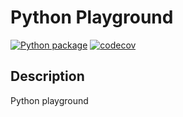 # Python Playground

[![Python package](https://github.com/linhai-fn/python_playground/actions/workflows/python-package.yml/badge.svg)](https://github.com/linhai-fn/python_playground/actions/workflows/python-package.yml)
[![codecov](https://codecov.io/github/linhai-fn/python_playground/graph/badge.svg?token=MU9U78IOLJ)](https://codecov.io/github/linhai-fn/python_playground)

## Description

Python playground
